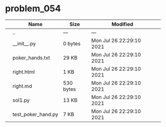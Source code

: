 # problem_054

<table><thead><tr class="header"><th></th><th>Name</th><th>Size</th><th>Modified</th><th></th></tr></thead><tbody><tr class="odd"><td></td><td><span class="goup">..</span></td><td>—</td><td>—</td><td></td></tr><tr class="even"><td></td><td><span class="name">__init__.py</span></td><td>0 bytes</td><td>Mon Jul 26 22:29:10 2021</td><td></td></tr><tr class="odd"><td></td><td><span class="name">poker_hands.txt</span></td><td>29 KB</td><td>Mon Jul 26 22:29:10 2021</td><td></td></tr><tr class="even"><td></td><td><span class="name">right.html</span></td><td>1 KB</td><td>Mon Jul 26 22:29:10 2021</td><td></td></tr><tr class="odd"><td></td><td><span class="name">right.md</span></td><td>530 bytes</td><td>Mon Jul 26 22:29:10 2021</td><td></td></tr><tr class="even"><td></td><td><span class="name">sol1.py</span></td><td>13 KB</td><td>Mon Jul 26 22:29:10 2021</td><td></td></tr><tr class="odd"><td></td><td><span class="name">test_poker_hand.py</span></td><td>7 KB</td><td>Mon Jul 26 22:29:10 2021</td><td></td></tr></tbody></table>

